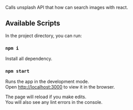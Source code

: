 Calls unsplash API that how can search images with react.

## Available Scripts

In the project directory, you can run:

### `npm i`

Install all dependency.<br />

### `npm start`

Runs the app in the development mode.<br />
Open [http://localhost:3000](http://localhost:3000) to view it in the browser.

The page will reload if you make edits.<br />
You will also see any lint errors in the console.
